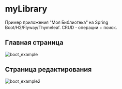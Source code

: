 # myLibrary
Пример приложения "Моя Библиотека" на Spring Boot/H2/Flyway/Thymeleaf. CRUD - операции + поиск.
## Главная страница
![boot_example](https://user-images.githubusercontent.com/48937761/56189566-751e1000-6052-11e9-9ca9-b2673e8e2e94.jpg)
## Страница редактирования
![boot_example2](https://user-images.githubusercontent.com/48937761/56189245-a8ac6a80-6051-11e9-91d2-5152aee38ee6.jpg)
